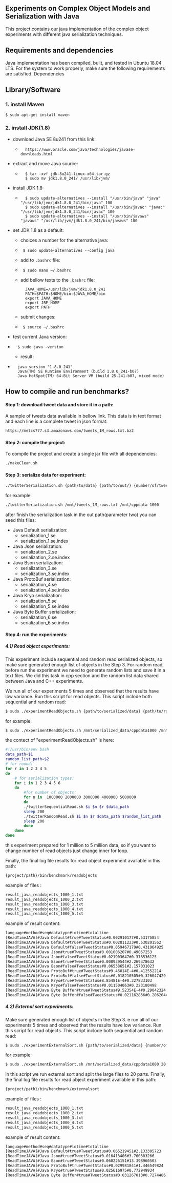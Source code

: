 Experiments on Complex Object Models and Serialization with Java
--

This project contains our java implementation of the complex object experiments with different java serialization techniques.

Requirements and dependencies
--
Java implementation has been compiled, built, and tested in Ubuntu 18.04 LTS. For the system to work properly, make sure the following requirements are satisfied.
Dependencies

Library/Software
--
### 1. install Maven
    $ sudo apt-get install maven
    
### 2. install JDK(1.8)
* download Java SE 8u241 from this link:
    -       https://www.oracle.com/java/technologies/javase-downloads.html
    
* extract and move Java source:

    -       $ tar -xvf jdk-8u241-linux-x64.tar.gz
            $ sudo mv jdk1.8.0_241/ /usr/lib/jvm/

* install JDK 1.8:

    -       $ sudo update-alternatives --install "/usr/bin/java" "java" "/usr/lib/jvm/jdk1.8.0_241/bin/java" 100
            $ sudo update-alternatives --install "/usr/bin/javac" "javac" "/usr/lib/jvm/jdk1.8.0_241/bin/javac" 100
            $ sudo update-alternatives --install "/usr/bin/javaws" "javaws" "/usr/lib/jvm/jdk1.8.0_241/bin/javaws" 100


* set JDK 1.8 as a default:
    - choices a number for the alternative java:
    -      $ sudo update-alternatives --config java

    - add to ```.bashrc``` file:
     -      $ sudo nano ~/.bashrc

    - add bellow texts to the  ```.bashrc``` file:
    
            JAVA_HOME=/usr/lib/jvm/jdk1.8.0_241
            PATH=$PATH:$HOME/bin:$JAVA_HOME/bin
            export JAVA_HOME
            export JRE_HOME
            export PATH
    - submit changes:
     -      $ source ~/.bashrc

* test current Java version:
-       $ sudo java -version

    - result:
-       java version "1.8.0_241"
        Java(TM) SE Runtime Environment (build 1.8.0_241-b07)
        Java HotSpot(TM) 64-Bit Server VM (build 25.241-b07, mixed mode)

How to compile and run benchmarks?
--
#### Step 1: download tweet data and store it in a path:

A sample of tweets data available in bellow link. This data is in text format and each line is a complete tweet in json format:
 ``` bash
https://metcs777.s3.amazonaws.com/tweets_1M_rows.txt.bz2
```

####  Step 2: compile the project:

To compile the project and create a single jar file with all dependencies:
 ``` bash
./makeClean.sh
```
####  Step 3: serialize data for experiment:
```bash
./twitterSerialization.sh {path/to/data} {path/to/out/} {number/of/tweets/want/to/serialize}
```
for example:
```bash
./twitterSerialization.sh /mnt/tweets_1M_rows.txt /mnt/cppdata 1000
```
after finish the serialization task in the out path(parameter two) you can seed this files:
* Java Default serialization:
    - serialization_1.se
    - serialization_1.se.index
* Java Json serialization:
    - serialization_2.se
    - serialization_2.se.index
* Java Bson serialization:
    - serialization_3.se
    - serialization_3.se.index
* Java ProtoBuf serialization:
    - serialization_4.se
    - serialization_4.se.index
* Java Kryo serialization:
    - serialization_5.se
    - serialization_5.se.index
* Java Byte Buffer serialization:
    - serialization_6.se
    - serialization_6.se.index
#### Step 4: run the experiments:
##### 4.1) Read object experiments:
This experiment include sequential and random read serialized objects,
so make sure generated enough list of objects in the Step 3. 
For random read, before run the experiment we need to generate random lists and
save it in a text files. We did this task in cpp section and the random list data 
shared between Java and C++ experiments.
 
We run all of our experiments 5 times and observed that the results have low variance.
Run this script for read objects. This script inclode both sequential and random read:
```bash
$ sudo ./experimentReadObjects.sh {path/to/serialized/data} {path/to/randomlist}
```
for example:
```bash
$ sudo ./experimentReadObjects.sh /mnt/serialized_data/cppdata1000 /mnt/randomlist
```
the contect of "experimentReadObjects.sh" is here:
```bash
#!/usr/bin/env bash
data_path=$1
random_list_path=$2
# for round:
for r in 1 2 3 4 5
do
    # for serialization types:
    for i in 1 2 3 4 5 6
    do
        #for number of objects:
        for n in  1000000 2000000 3000000 4000000 5000000
        do
        ./twitterSequentialRead.sh $i $n $r $data_path
        sleep 200
        ./twitterRandomRead.sh $i $n $r $data_path $random_list_path
        sleep 200
        done
    done
done
```

this experiment prepared for 1 million to 5 million data, so if you want to change number of read objects 
just change inner for loop.

Finally, the final log file results for read object experiment available in this path:
```bash
{project/path}/bin/benchmark/readobjects
```
example of files :
```bash
result_java_readobjects_1000_1.txt
result_java_readobjects_1000_2.txt
result_java_readobjects_1000_3.txt
result_java_readobjects_1000_4.txt
result_java_readobjects_1000_5.txt
```
example of result content:
```bash
language#method#seq#datatype#iotime#totaltime
[ReadTimeJAVA]#Java Default#true#TweetStatus#0.002910177#0.53175854
[ReadTimeJAVA]#Java Default#true#TweetStatus#0.002811223#0.530201562
[ReadTimeJAVA]#Java Default#false#TweetStatus#0.059467179#0.431964925
[ReadTimeJAVA]#Java Json#true#TweetStatus#0.001006207#0.49057253
[ReadTimeJAVA]#Java Json#false#TweetStatus#0.021903647#0.378536125
[ReadTimeJAVA]#Java Bson#true#TweetStatus#0.008939544#2.269378632
[ReadTimeJAVA]#Java Bson#false#TweetStatus#0.06538651#2.157031023
[ReadTimeJAVA]#Java ProtoBuf#true#TweetStatus#9.46014E-4#0.412552214
[ReadTimeJAVA]#Java ProtoBuf#false#TweetStatus#0.018210505#0.326047429
[ReadTimeJAVA]#Java Kryo#true#TweetStatus#8.85481E-4#0.327833103
[ReadTimeJAVA]#Java Kryo#false#TweetStatus#0.011504063#0.223180498
[ReadTimeJAVA]#Java Byte Buffer#true#TweetStatus#9.52354E-4#0.29042324
[ReadTimeJAVA]#Java Byte Buffer#false#TweetStatus#0.021162836#0.20620445
```
##### 4.2) External sort experiments:
Make sure generated enough list of objects in the Step 3. 
e run all of our experiments 5 times and observed that the results have low variance.
Run this script for read objects. This script inclode both sequential and random read:
```bash
$ sudo ./experimentExternalSort.sh {path/to/serialized/data} {number/of/splites}
```
for example:
```bash
$ sudo ./experimentExternalSort.sh /mnt/serialized_data/cppdata1000 20
```
in this script we run external sort and split the large files to 20 parts.
Finally, the final log file results for read object experiment available in this path:
 ```bash
 {project/path}/bin/benchmark/externalsort
 ```
 example of files :
 ```bash
 result_java_readobjects_1000_1.txt
 result_java_readobjects_1000_2.txt
 result_java_readobjects_1000_3.txt
 result_java_readobjects_1000_4.txt
 result_java_readobjects_1000_5.txt
 ```
 example of result content:
 ```bash
 language#method#seq#datatype#iotime#totaltime
 [ReadTimeJAVA]#Java Default#true#TweetStatus#0.065219451#2.133305723
 [ReadTimeJAVA]#Java Json#true#TweetStatus#0.016413406#3.760303266
 [ReadTimeJAVA]#Java Bson#true#TweetStatus#0.060226151#13.398960503
 [ReadTimeJAVA]#Java ProtoBuf#true#TweetStatus#0.029981841#1.446549824
 [ReadTimeJAVA]#Java Kryo#true#TweetStatus#0.025616975#0.772949934
 [ReadTimeJAVA]#Java Byte Buffer#true#TweetStatus#0.031267013#0.7274486
 ```